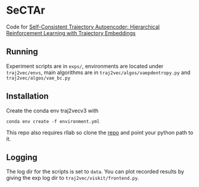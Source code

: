 # SeCTAr
Code for [Self-Consistent Trajectory Autoencoder: Hierarchical Reinforcement Learning with Trajectory Embeddings](https://sites.google.com/view/sectar/)

## Running
Experiment scripts are in `exps/`, environments are located under `traj2vec/envs`, main algorithms are in `traj2vec/algos/vaepdentropy.py` and `traj2vec/algos/vae_bc.py`

## Installation
Create the conda env traj2vecv3 with
```
conda env create -f environment.yml
```

This repo also requires rllab so clone the [repo](https://github.com/rll/rllab) and point your python path to it.


## Logging
The log dir for the scripts is set to `data`. You can plot recorded results by giving the exp log dir to ```traj2vec/viskit/frontend.py```.